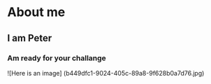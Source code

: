 # About me
## I am Peter
### Am ready for your challange
![Here is an image] (b449dfc1-9024-405c-89a8-9f628b0a7d76.jpg)
